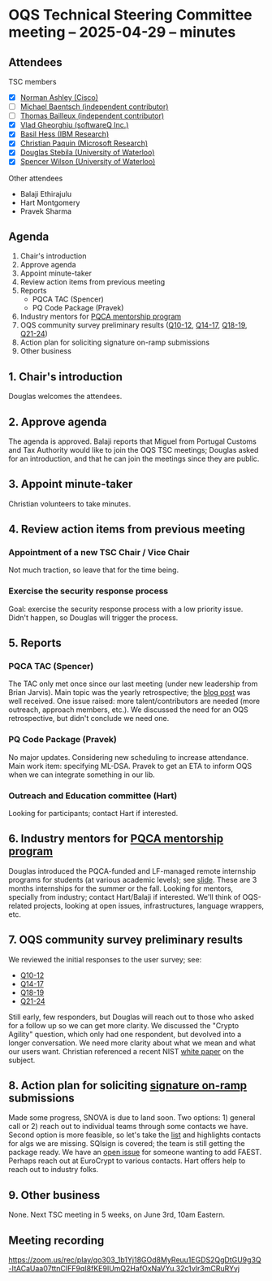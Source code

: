 # OQS Technical Steering Committee meeting – 2025-04-29 – minutes

## Attendees

TSC members

- [x] [Norman Ashley (Cisco)](https://github.com/ashman-p)
- [ ] [Michael Baentsch (independent contributor)](https://github.com/baentsch)
- [ ] [Thomas Bailleux (independent contributor)](https://github.com/zadlg)
- [x] [Vlad Gheorghiu (softwareQ Inc.)](https://github.com/vsoftco)
- [x] [Basil Hess (IBM Research)](https://github.com/bhess)
- [x] [Christian Paquin (Microsoft Research)](https://github.com/christianpaquin)
- [x] [Douglas Stebila (University of Waterloo)](https://github.com/dstebila)
- [x] [Spencer Wilson (University of Waterloo)](https://github.com/SWilson4)

Other attendees
- Balaji Ethirajulu
- Hart Montgomery
- Pravek Sharma

## Agenda

1. Chair's introduction
2. Approve agenda
3. Appoint minute-taker
4. Review action items from previous meeting
5. Reports
	- PQCA TAC (Spencer)
	- PQ Code Package (Pravek)
6. Industry mentors for [PQCA mentorship program](mentorship.png)
7. OQS community survey preliminary results ([Q10-12](survey-Q10-12.jpg), [Q14-17](survey-Q14-17.jpg), [Q18-19](survey-Q18-19.jpg), [Q21-24](survey-Q21-24.jpg))
8. Action plan for soliciting signature on-ramp submissions
9. Other business

## 1. Chair's introduction

Douglas welcomes the attendees.

## 2. Approve agenda

The agenda is approved. Balaji reports that Miguel from Portugal Customs and Tax Authority would like to join the OQS TSC meetings; Douglas asked for an introduction, and that he can join the meetings since they are public.

## 3. Appoint minute-taker

Christian volunteers to take minutes.

## 4. Review action items from previous meeting

### Appointment of a new TSC Chair / Vice Chair

Not much traction, so leave that for the time being.

### Exercise the security response process

Goal: exercise the security response process with a low priority issue. Didn't happen, so Douglas will trigger the process.

## 5. Reports

### PQCA TAC (Spencer)

The TAC only met once since our last meeting (under new leadership from Brian Jarvis). Main topic was the yearly retrospective; the [blog post](https://pqca.org/blog/2025/post-quantum-cryptography-alliance-one-year-anniversary/) was well received. One issue raised: more talent/contributors are needed (more outreach, approach members, etc.). We discussed the need for an OQS retrospective, but didn't conclude we need one.

### PQ Code Package (Pravek)

No major updates. Considering new scheduling to increase attendance. Main work item: specifying ML-DSA. Pravek to get an ETA to inform OQS when we can integrate something in our lib.

### Outreach and Education committee (Hart)

Looking for participants; contact Hart if interested.

## 6. Industry mentors for [PQCA mentorship program](mentorship.png)

Douglas introduced the PQCA-funded and LF-managed remote internship programs for students (at various academic levels); see [slide](mentorship.png). These are 3 months internships for the summer or the fall. Looking for mentors, specially from industry; contact Hart/Balaji if interested. We'll think of OQS-related projects, looking at open issues, infrastructures, language wrappers, etc.

## 7. OQS community survey preliminary results

We reviewed the initial responses to the user survey; see:
* [Q10-12](survey-Q10-12.jpg)
* [Q14-17](survey-Q14-17.jpg)
* [Q18-19](survey-Q18-19.jpg)
* [Q21-24](survey-Q21-24.jpg)

Still early, few responders, but Douglas will reach out to those who asked for a follow up so we can get more clarity. We discussed the "Crypto Agility" question, which only had one respondent, but devolved into a longer conversation. We need more clarity about what we mean and what our users want. Christian referenced a recent NIST [white paper](https://csrc.nist.gov/pubs/cswp/39/considerations-for-achieving-cryptographic-agility/ipd) on the subject.

## 8. Action plan for soliciting [signature on-ramp](https://csrc.nist.gov/Projects/pqc-dig-sig/round-2-additional-signatures) submissions

Made some progress, SNOVA is due to land soon. Two options: 1) general call or 2) reach out to individual teams through some contacts we have. Second option is more feasible, so let's take the [list]((https://csrc.nist.gov/Projects/pqc-dig-sig/round-2-additional-signatures)) and highlights contacts for algs we are missing. SQIsign is covered; the team is still getting the package ready. We have an [open issue](https://github.com/open-quantum-safe/liboqs/issues/2101) for someone wanting to add FAEST. Perhaps reach out at EuroCrypt to various contacts. Hart offers help to reach out to industry folks.

## 9. Other business

None. Next TSC meeting in 5 weeks, on June 3rd, 10am Eastern.

## Meeting recording

https://zoom.us/rec/play/qo303_1b1Yj18GOd8MyReuu1EGDS2QgDtGU9g3Q-ItACaUaa07ttnCIFF9qI8fKE9IUmQ2HafOxNaVYu.32c1vIr3mCRuRYvj